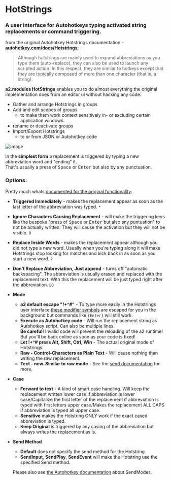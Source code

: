# HotStrings

### A user interface for Autohotkeys typing activated string replacements or command triggering.

from the original Autohotkey Hotstrings documentation - [**autohotkey.com/docs/Hotstrings**](https://autohotkey.com/docs/Hotstrings.htm):
> Although hotstrings are mainly used to expand abbreviations as you type them (auto-replace), they can also be used to launch any scripted action. In this respect, they are similar to hotkeys except that they are typically composed of more than one character (that is, a string).

**a2.modules HotStrings** enables you to do almost everything the original implementation does from an editor ui without hacking any code.

  * Gather and arrange Hotstrings in groups
  * Add and edit scopes of groups
    * to make them work context sensitively in- or excluding certain application windows.
  * rename or deactivate groups
  * Import/Export Hotstrings
    * to or from JSON or Autohotkey code

![image](https://user-images.githubusercontent.com/218956/119238088-b4c45980-bb40-11eb-9dff-a7f00ded3dc0.png)

In the **simplest form** a replacement is triggered by typing a new abbreviation word and "ending" it.<br>
That's usually a press of <kbd>Space</kbd> or <kbd>Enter</kbd> but also by any punctuation.

### Options:

Pretty much whats [documented for the original functionality](https://autohotkey.com/docs/Hotstrings.htm#Options):

* **Triggered Immediately** - makes the replacement appear as soon as the last letter of the abbreviation was typed. `*`

* **Ignore Characters Causing Replacement** - will make the triggering keys like the bespoke "press of <kbd>Space</kbd> or <kbd>Enter</kbd> but also any puntuation" to not be actually written. They will cause the activation but they will not be visible. `O`

* **Replace Inside Words** - makes the replacement appear although you did not type a new word. Usually when you're typing along it will make Hotstrings stop looking for matches and kick back in as soon as you start a new word. `?`

* **Don't Replace Abbreviation, Just append** - turns off "automatic backspacing". The abbreviation is usually erased and replaced with the replacement text. With this the replacement will be just typed right after the abbreviation. `B0`

* **Mode**
  * **a2 default escape "!+^#"** - To type more easily in the Hotstrings user interface [these modifier symbols](https://autohotkey.com/docs/commands/Send.htm#specialchars) are escaped for you in the background but commands like `{Enter}` will still work.
  * **Execute as Autohotkey code** - Will run the replacement string as Autohotkey script. Can also be multiple lines.<br>
    **Be careful!** Invalid code will prevent the reloading of the a2 runtime!<br>
    But you'll be back online as soon as your code is fixed!
  * **Let !+^# press Alt, Shift, Ctrl, Win** - The actual original mode of Hotstrings.
  * **Raw - Control-Characters as Plain Text** - Will cause nothing than writing the raw replacement.
  * **Text - new. Similar to raw mode** - See the [send documentation](https://autohotkey.com/docs/commands/Send.htm#SendText) for more.

* **Case**
  * **Forward to text** - A kind of smart case handling. Will keep the replacement written lower case if abbreviation is lower case/Capitalize the first letter of the replacement if abbreviation is typed with first letters upper case/Makes the replacement ALL CAPS if abbreviation is typed all upper case.
  * **Sensitive** makes the Hotstring ONLY work if the exact cased abbreviation is typed.
  * **Keep Original** is triggered by any casing of the abbreviation but always writes the replacement as is.

* **Send Method**
  * **Default** does not specify the send method for the Hotstring
  * **SendInput**, **SendPlay**, **SendEvent** will make the Hotstring use the specified Send method.<br>
  
  Please also see [the Autohotkey documentation](https://autohotkey.com/docs/Hotstrings.htm#SendMode) about SendModes.
